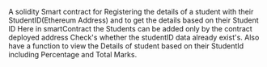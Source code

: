 A solidity Smart contract for Registering the details of a student with their StudentID(Ethereum Address) and to get the details based on their Student ID Here in smartContract the Students can be added only by the contract deployed address Check's whether the studentID data already exist's. Also have a function to view the Details of student based on their StudentId including Percentage and Total Marks.
   
